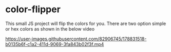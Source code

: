 # color-flipper
This small JS project will flip the colors for you.
There are two option simple or hex colors as shown in the below video 




https://user-images.githubusercontent.com/82906745/178831518-b0135b6f-c1a2-411d-9069-3fa843b02f3f.mp4

